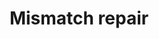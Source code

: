 ---
annotations:
- type: Pathway Ontology
  value: mismatch repair pathway
authors:
- MaintBot
- Khanspers
- Thomas
- Ddigles
description: 'DNA mismatch repair is a system for recognizing and repairing erroneous
  insertion, deletion and mis-incorporation of bases that can arise during DNA replication
  and recombination, as well as repairing some forms of DNA damage  Source: [[wikipedia:DNA_mismatch_repair|wikipedia]].'
last-edited: 2013-07-08
organisms:
- Mus musculus
redirect_from:
- /index.php/Pathway:WP1257
- /instance/WP1257
schema-jsonld:
- '@context': https://schema.org/
  '@id': https://wikipathways.github.io/pathways/WP1257.html
  '@type': Dataset
  creator:
    '@type': Organization
    name: WikiPathways
  description: 'DNA mismatch repair is a system for recognizing and repairing erroneous
    insertion, deletion and mis-incorporation of bases that can arise during DNA replication
    and recombination, as well as repairing some forms of DNA damage  Source: [[wikipedia:DNA_mismatch_repair|wikipedia]].'
  keywords:
  - Pcna
  - Msh6
  - Lig1
  - Rpa1
  - Pold1
  - Rfc1
  - Mlh1
  - Msh2
  - Exo1
  license: CC0
  name: Mismatch repair
seo: CreativeWork
title: Mismatch repair
wpid: WP1257
---